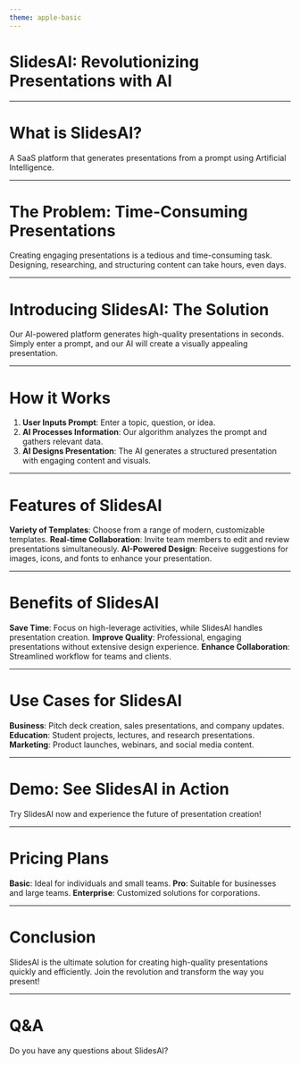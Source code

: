 ```yaml
---
theme: apple-basic
---
```


# SlidesAI: Revolutionizing Presentations with AI

---
# What is SlidesAI?

A SaaS platform that generates presentations from a prompt using Artificial Intelligence.

---
# The Problem: Time-Consuming Presentations

Creating engaging presentations is a tedious and time-consuming task.
Designing, researching, and structuring content can take hours, even days.

---
# Introducing SlidesAI: The Solution

Our AI-powered platform generates high-quality presentations in seconds.
Simply enter a prompt, and our AI will create a visually appealing presentation.

---
# How it Works

1. **User Inputs Prompt**: Enter a topic, question, or idea.
2. **AI Processes Information**: Our algorithm analyzes the prompt and gathers relevant data.
3. **AI Designs Presentation**: The AI generates a structured presentation with engaging content and visuals.

---
# Features of SlidesAI

**Variety of Templates**: Choose from a range of modern, customizable templates.
**Real-time Collaboration**: Invite team members to edit and review presentations simultaneously.
**AI-Powered Design**: Receive suggestions for images, icons, and fonts to enhance your presentation.

---
# Benefits of SlidesAI

**Save Time**: Focus on high-leverage activities, while SlidesAI handles presentation creation.
**Improve Quality**: Professional, engaging presentations without extensive design experience.
**Enhance Collaboration**: Streamlined workflow for teams and clients.

---
# Use Cases for SlidesAI

**Business**: Pitch deck creation, sales presentations, and company updates.
**Education**: Student projects, lectures, and research presentations.
**Marketing**: Product launches, webinars, and social media content.

---
# Demo: See SlidesAI in Action

Try SlidesAI now and experience the future of presentation creation!

---
# Pricing Plans

**Basic**: Ideal for individuals and small teams.
**Pro**: Suitable for businesses and large teams.
**Enterprise**: Customized solutions for corporations.

---
# Conclusion

SlidesAI is the ultimate solution for creating high-quality presentations quickly and efficiently.
Join the revolution and transform the way you present!

---
# Q&A

Do you have any questions about SlidesAI?